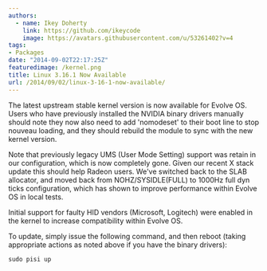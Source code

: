 ```yaml
---
authors:
  - name: Ikey Doherty
    link: https://github.com/ikeycode
    image: https://avatars.githubusercontent.com/u/53261402?v=4
tags:
- Packages
date: "2014-09-02T22:17:25Z"
featuredimage: /kernel.png
title: Linux 3.16.1 Now Available
url: /2014/09/02/linux-3-16-1-now-available/
---
```


The latest upstream stable kernel version is now available for Evolve OS. Users who have previously installed the NVIDIA binary drivers manually 
should note they now also need to add 'nomodeset' to their boot line to stop nouveau loading, and they should rebuild the module to sync with the new kernel version.
<!--more-->
Note that previously legacy UMS (User Mode Setting) support was retain in our configuration, which is now completely gone. Given our recent X stack update 
this should help Radeon users. We've switched back to the SLAB allocator, and moved back from NOHZ/SYSIDLE(FULL) to 1000Hz full dyn ticks configuration, 
which has shown to improve performance within Evolve OS in local tests.

Initial support for faulty HID vendors (Microsoft, Logitech) were enabled in the kernel to increase compatibility within Evolve OS.

To update, simply issue the following command, and then reboot (taking appropriate actions as noted above if you have the binary drivers):

```
sudo pisi up
```
